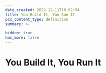 ```yaml
---
date_created: 2022-12-11T18:02:54
title: You Build It, You Run It
pcx_content_type: definition
summary: >-

hidden: true
has_more: false
---
```


# You Build It, You Run It
